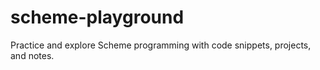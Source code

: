 # scheme-playground
Practice and explore Scheme programming with code snippets, projects, and notes.
